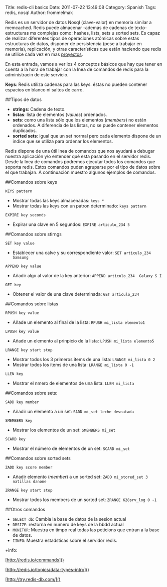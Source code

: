Title: redis-cli basics
Date: 2011-07-22 13:49:08
Category: Spanish
Tags: redis, nosql
Author: frommelmak

Redis es un servidor de datos Nosql (clave-valor) en memoria similar  a memcached. Redis puede almacenar -además de cadenas de texto-  estructuras ms complejas como: hashes, lists, sets u sorted sets. Es capaz de realizar diferentes tipos de operaciones atómicas sobre estas estructuras de datos, disponer de persistencia (pese a trabajar en memoria), replicación, y otras características que están haciendo que redis se utilice cada vez en mas [proyectos](http://redis.io/topics/whos-using-redis).

En esta entrada, vamos a ver los 4 conceptos básicos que hay que  tener en cuenta a la hora de trabajar con la lnea de comandos de redis  para la administracin de este servicio.

**Keys**: Redis utiliza cadenas para las keys. éstas no pueden contener espacios en blanco ni saltos de carro.

##Tipos de datos

  * **strings**: Cadena de texto.
  * **listas**: lista de elementos (*values*) ordenados.
  * **sets**: como una lista sólo que los elementos (*members*) no están ordenados. A diferencia de las listas, no se puede contener elementos duplicados.
  * **sorted sets**: igual que un set normal pero cada elemento dispone de un indice que se utiliza para ordenar los elementos.

Redis dispone de una útil lnea de comandos que nos ayudará a debugar nuestra aplicación y/o entender qué esta pasando en el servidor redis. Desde la lnea de comandos podremos ejecutar todos los comandos que soporta redis. Estos comandos puden agruparse por el tipo de datos sobre el que trabajan. A continuación muestro algunos ejemplos de comandos.

##Comandos sobre keys

`KEYS pattern`

  * Mostrar todas las keys almacenadas: `keys *`
  * Mostrar todas las keys con un patron determinado: `keys pattern`

`EXPIRE key seconds`
    
  * Expirar una clave en 5 segundos: `EXPIRE articulo_234 5`
    

##Comandos sobre stirngs

`SET key value`

  * Establecer una calve y su correspondiente valor: `SET articulo_234 Samsung`

`APPEND key value`

  * Añadir algo al valor de la key anterior: `APPEND articulo_234  Galaxy S I`
    

`GET key`

  * Obtener el valor de una clave determinada: `GET articulo_234`

##Comandos sobre listas

`RPUSH key value`

  * Añade un elemento al final de la lista: `RPUSH mi_lista elemento1`

`LPUSH key value` 

  * Añade un elemento al prinpicio de la lista: `LPUSH mi_lista elemento5`

`LRANGE key start stop`

  * Mostrar todos los 3 primeros items de una lista: `LRANGE mi_lista 0 2`
  * Mostrar todos los items de una lista: `LRANGE mi_lista 0 -1`

`LLEN key`

  * Mostrar el nmero de elementos de una lista: `LLEN mi_lista`

##Comandos sobre sets:

`SADD key member`

 * Añadir un elemento a un set: `SADD mi_set leche desnatada`

`SMEMBERS key`

 * Mostrar los elementos de un set: `SMEMBERS mi_set`

`SCARD key`

 * Mostrar el número de elementos de un set: `SCARD mi_set`

##Comandos sobre sorted sets

`ZADD key score member`

  * Añadir elemento (*member*) a un sorted set: `ZADD mi_stored_set 3 natillas danone`

`ZRANGE key start stop`

  * Mostrar todos los members de un sorted set: `ZRANGE 628srv_log 0 -1`

##Otros comandos

  * `SELECT db`: Cambia la base de datos de la sesion actual
  * `DBSIZE`: restorna en numero de keys de la bbdd actual
  * `MONITOR`: Muestra en timpo real todas las peticions que entran a la base de datos.
  * `IINFO`: Muestra estadsticas sobre el servidor redis.

+info:

[http://redis.io/commands]()

[http://redis.io/topics/data-types-intro]()

[http://try.redis-db.com/]()
